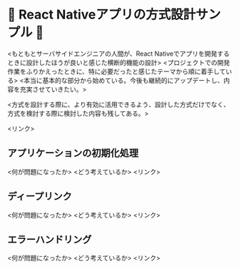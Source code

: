 # 🚧 React Nativeアプリの方式設計サンプル 🚧

<もともとサーバサイドエンジニアの人間が、React Nativeでアプリを開発するときに設計したほうが良いと感じた横断的機能の設計>
<プロジェクトでの開発作業をふりかえったときに、特に必要だったと感じたテーマから順に着手している>
<本当に基本的な部分から始めている。今後も継続的にアップデートし、内容を充実させていきたい。>

<方式を設計する際に、より有効に活用できるよう、設計した方式だけでなく、方式を検討する際に検討した内容も残してある。>

<リンク>


## アプリケーションの初期化処理

<何が問題になったか>
<どう考えているか>
<リンク>

## ディープリンク

<何が問題になったか>
<どう考えているか>
<リンク>

## エラーハンドリング

<何が問題になったか>
<どう考えているか>
<リンク>
